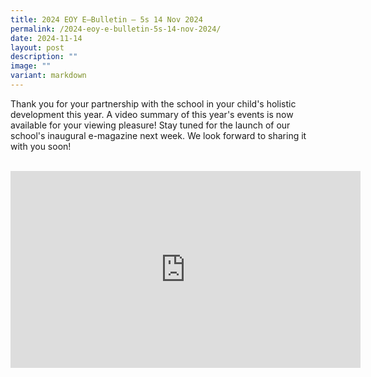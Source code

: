 ```yaml
---
title: 2024 EOY E–Bulletin – 5s 14 Nov 2024
permalink: /2024-eoy-e-bulletin-5s-14-nov-2024/
date: 2024-11-14
layout: post
description: ""
image: ""
variant: markdown
---
```

Thank you for your partnership with the school in your child's holistic development this year. A video summary of this year's events is now available for your viewing pleasure! Stay tuned for the launch of our school's inaugural e-magazine next week. We look forward to sharing it with you soon!<br><br>
<p align="center"><iframe width="560" height="315" src="https://www.youtube.com/embed/sYkjBannGo0?si=IXPMw2DWbOU8PRSP" title="YouTube video player" frameborder="0" allow="accelerometer; autoplay; clipboard-write; encrypted-media; gyroscope; picture-in-picture; web-share" allowfullscreen=""></iframe></p>